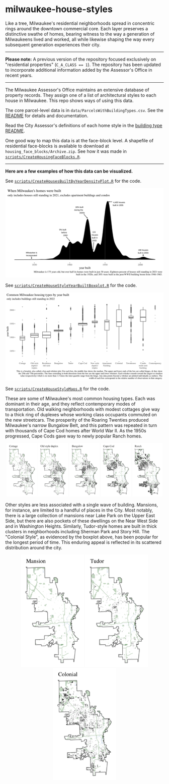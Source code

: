 # milwaukee-house-styles

Like a tree, Milwaukee's residential neighborhoods spread in concentric rings around the downtown commercial core. Each layer preserves a distinctive swathe of homes, bearing witness to the way a generation of Milwaukeens lived and worked, all while likewise shaping the way every subsequent generation experiences their city.

--------------------------------------------------------------------------------
**Please note:** A previous version of the repository focused exclusively on "residential properties" (`C_A_CLASS == 1`). The repository has been updated to incorporate additional information added by the Assessor's Office in recent years.

--------------------------------------------------------------------------------

The Milwaukee Assessor's Office maintains an extensive database of property records. They assign one of a list of architectural styles to each house in Milwaukee. This repo shows ways of using this data.

The core parcel-level data is in `data/ParcelsWithBuildingTypes.csv`. See the [README](/data/) for details and documentation.

Read the City Assessor's definitions of each home style in the [building type README](/building-type-classification/).

One good way to map this data is at the face-block level. A shapefile of residential face-blocks is available to download at `housing_face_blocks/Archive.zip`. See how it was made in [`scripts/CreateHousingFaceBlocks.R`](scripts/CreateHousingFaceBlocks.R).

--------------------------------------------------------------------------------
**Here are a few examples of how this data can be visualized.**

See [`scripts/CreateHousesBuiltByYearDensityPlot.R`](https://github.com/jdjohn215/milwaukee-house-styles/blob/main/scripts/CreateHousesBuiltByYearDensityPlot.R) for the code.

![](/plots/BuiltByYear.svg)

See [`scripts/CreateHouseStyleYearBuiltBoxplot.R`](https://github.com/jdjohn215/milwaukee-house-styles/blob/main/scripts/CreateHouseStyleYearBuiltBoxplot.R) for the code.

![](/plots/HomesTypesByYear.svg)


See [`scripts/CreateHouseStyleMaps.R`](https://github.com/jdjohn215/milwaukee-house-styles/blob/main/scripts/CreateHouseStyleMaps.R) for the code.

These are some of Milwaukee's most common housing types. Each was dominant in their age, and they reflect contemporary modes of transportation. Old walking neighborhoods with modest cottages give way to a thick ring of duplexes whose working class occupants commuted on the new streetcars. The prosperity of the Roaring Twenties produced Milwaukee's narrow Bungalow Belt, and this pattern was repeated in turn with thousands of Cape Cod homes after World War II. As the 1950s progressed, Cape Cods gave way to newly popular Ranch homes.

<p align="middle">
  <img src="plots/Cottage_SuperType_Map.png" width="19%" />
  <img src="plots/OldStyleDuplex_SuperType_Map.png" width="19%" /> 
  <img src="plots/Bungalow_SuperType_Map.png" width="19%" />
  <img src="plots/CapeCod_SuperType_Map.png" width="19%" />
  <img src="plots/Ranch_SuperType_Map.png" width="19%" />
</p>

Other styles are less associated with a single wave of building. Mansions, for instance, are limited to a handful of places in the City. Most notably, there is a large collection of mansions near Lake Park on the Upper East Side, but there are also pockets of these dwellings on the Near West Side and in Washington Heights. Similarly, Tudor-style homes are built in thick clusters in neighborhoods including Sherman Park and Story Hill. The "Colonial Style", as evidenced by the boxplot above, has been popular for the longest period of time. This enduring appeal is reflected in its scattered distribution around the city.


<p align="middle">
  <img src="plots/Mansion_SuperType_Map.png" width="200" />
  <img src="plots/Tudor_SuperType_Map.png" width="200" /> 
  <img src="plots/Colonial_SuperType_Map.png" width="200" />
</p>
